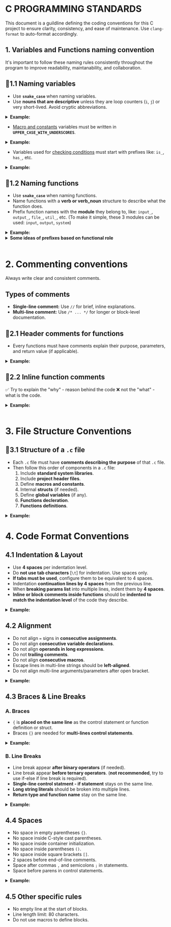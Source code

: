 # **C PROGRAMMING STANDARDS**  
This document is a guildline defining the coding conventions for this C project to ensure clarity, consistency, and ease of maintenance. Use `clang-format` to auto-format accordingly. 

## **1. Variables and Functions naming convention**
It's important to follow these naming rules consistently throughout the program to improve readability, maintanability, and collaboration.
## **🔹1.1 Naming variables**
-  Use **`snake_case`** when naming variables.  
- Use **nouns that are descriptive** unless they are loop counters (`i`, `j`) or very short-lived. Avoid cryptic abbreviations.
<details>
<summary><strong>Example:</strong></summary>

```c
✅
int total_score;    
float user_input;   
char file_path[256];    
❌
int tmp1;   //unclear meaning
float total_Page;   //wrong naming case
```
</details>

-  <u>Macro and constants</u> variables must be written in **`UPPER_CASE_WITH_UNDERSCORES`**. 
<details> 
<summary><strong>Example:</strong></summary>

```c
✅
#define MAX_TASK 1024
const float PI = 3.14159;
❌
#define max_TASK 1024
const float speed = 100;
```
</details>

-  Variables used for <u>checking conditions</u> must start with prefixes like: `is_`, `has_`, etc.  

<details>
<summary><strong>Example:</strong></summary>

```c
✅
int is_valid;
int has_done;
❌
int check;
int valid;
```
</details> 

## **🔹1.2 Naming functions**  
- Use **`snake_case`** when naming functions.  
- Name functions with a **verb or verb_noun** structure to describe what the function does.
- Prefix function names with the **module** they belong to, like: `input_`, `output_`, `file_`, `util_`, etc. (To make it simple, these 3 modules can be used: `input`, `output`, `system`)
<details>
<summary><strong>Example:</strong></summary>

```c
✅
int input_get_id();
void output_show_tasks();
void file_read_tasks();
char* util_trim_string();
❌
void handle(); //too generic
int do_sorting(); //unclear prefixes
```
</details> 

<details>
<summary><strong>Some ideas of prefixes based on functional role</strong></summary>  

| Role     | Prefix Example      | Example Function Name     |
| -------- | ------------------- | ------------------------- |
| Input    | `input_`, `read_`   | `input_get_value()`       |
| Output   | `output_`, `print_` | `output_display_result()` |
| Logic    | `calc_`, `process_` | `calc_average_score()`    |
| File I/O | `file_`, `save_`    | `file_write_data()`       |
| Utility  | `util_`, `helper_`  | `util_trim_string()`      |
</details>
<br>

# **2. Commenting conventions**
Always write clear and consistent comments.

## **Types of comments**
- **Single-line comment:** Use `//` for brief, inline explanations.  
- **Multi-line comment:** Use `/* ... */` for longer or block-level documentation.  

## **🔹2.1 Header comments for functions** 
- Every functions must have comments explain their purpose, parameters, and return value (if applicable).

<details>
<summary><strong>Example:</strong></summary>

```c
/**
* Printing out a character multiple times
*
* @param c      The printed character
* @param num    Number of times the character will be printed
* @return       None
*/
void output_printing_text(char c, int num)
```
</details> 

## **🔹2.2 Inline function comments**
✅ Try to explain the "why" - reason behind the code ❌ not the "what" - what is the code.  

<details>
<summary><strong>Example:</strong></summary>

```c
printf("\nPress ENTER to return to menu...");
✅// Wait for the User to press Enter before continuing
❌// Get newline character 
while (getchar() != '\n');
```
```c
//Check if the User using display mode by status or by ID
if (!display_mode) 
    printf("\n5. Switch to status view");
else 
    printf("\n5. Switch to ID view");
```
</details> 
<br>

# **3. File Structure Conventions**
## **🔹3.1 Structure of a `.c` file**
- Each `.c` file must have **comments describing the purpose** of that `.c` file.  
- Then follow this order of components in a `.c` file:  
    1. Include **standard system libraries**.
    2. Include **project header files**.
    3. Define **macros and constants**.
    4. Internal **structs** (if needed).
    5. Define **global variables** (if any).
    6. **Functions decleration**.
    7. **Functions definitions**.

<details>
<summary><strong>Example:</strong></summary>

```c
✅
// Standard and Project header files
#include <stdio.h>
#include "user.h"

#define MAX_LENGTH 128
const int driving_speed = 128;

// Struct definition
typedef struct {
    int task_id;
    char task_detail[64];
} Task;

// Static/global variables
static int list_length = 0;
int task_count = 0;

// Static/public function declarations
static int is_next_integer(const char* ptr);
void output_printing_text(char c, int num);

// Public function definition
void output_printing_text(char c, int num) {
	for (int i = 0; i < num; i++) printf("%c", c);
}

// Private function definition
static int is_next_integer(const char* ptr) {
    int temp;
    return sscanf(ptr, "%d", &temp) == 1;
}
```
</details> 

# **4. Code Format Conventions**
## **4.1 Indentation & Layout**
- Use **4 spaces** per indentation level.
- Do **not use tab characters** [`\t`] for indentation. Use spaces only.
- **If tabs must be used**, configure them to be equivalent to 4 spaces.
- Indentation **continuation lines by 4 spaces** from the previous line.
- When **breaking params list** into multiple lines, indent them by **4 spaces**.
- **Inline or block comments inside functions** should be **indented to match the indentation level** of the code they describe.

<details>
<summary><strong>Example:</strong></summary>

```c
/**
* An example function to describe the indentation & format rules
*
* @param first_param      
* @param second_param
* @param third_param    
* @return       0
*/
int very_long_function_name_with_many_parameters(
    // first param
    int first_param,
    float second_param,
    const char* third_param) 
{
    return 0;
}
```
</details> 

## **4.2 Alignment**
- Do not align `=` signs in **consecutive assignments**.
- Do not align **consecutive variable declarations**.
- Do not align **operands in long expressions**.
- Do not **trailing comments**.
- Do not align **consecutive macros**.
- Escape lines in multi-line strings should be **left-aligned**.
- Do not align multi-line arguments/parameters after open bracket.

<details>
<summary><strong>Example:</strong></summary>

No.1
```c
✅
int a = 1;
int second_variable = 10;
int serial_number = 5310;
❌
int a               = 1;
int second_variable = 10;
int serial_number   = 5310;
```
No.2
```c
✅
double threshold;
int count;
char third_variable;
❌
double threshold;
int    count;
char   third_variable;
```
No.3
```c 
✅
int final_value = first_value + second_value +
    third_value + fourth_value;
❌
int final_value = first_value + second_value +
                  third_value + fourth_value;
```
No.4
```c
✅
int width = 640; // screen width
int height = 480; // screen height
❌
int width  = 640;  // screen width
int height = 480;  // screen height
```
No.5
```c
✅
#define MAX_SIZE 1024
#define MIN_SIZE 128
#define DEBUG_MODE 1
❌
#define MAX_SIZE   1024
#define MIN_SIZE   128
#define DEBUG_MODE 1
```
No.6
```c
✅
const char* message = "This is a very long message \
that spans multiple lines.";
❌
const char* message = "This is a very long message \
                       that spans multiple lines.";
```
No.7
```c
✅
void a_random_function(int first_variable,
    int second_variable, 
    int third_variable);
❌
void a_random_function(int first_variable,
                       int second_variable,
                       int third_variable);
```
</details> 

## **4.3 Braces & Line Breaks**
### **A. Braces**
- `{` is **placed on the same line** as the control statement or function definition or struct.
- Braces `{}` are needed for **multi-lines control statements**.

<details>
<summary><strong>Example:</strong></summary>

No.1
```c
✅ 
if (is_valid) {
    singing_out_loud();
    dancing_in_the_dark();
}
❌
if (is_valid)
{
    do_something();
}
```
No.2
```c
✅ 
if (is_valid) { 
    do_something();
    return 1;    
} 
if (is_valid) return 1;
```
</details> 

### **B. Line Breaks**
- Line break appear **after binary operators** (if needed).
- Line break appear **before ternary operators**. (**not recommended**, try to use if-else if line break is required).
- **Single-line control statment - if statement** stays on the same line.
- **Long string literals** should be broken into multiple lines.
- **Return type and function name** stay on the same line.
<details>
<summary><strong>Example:</strong></summary>

No.1
```c
int long_name_variable = first_long_variable +
    second_long_variable +
    third_long_variable;
int result = a + b + c;  //short variable
```
No.2
```c
int value = condition
    ? 10
    : 20;
```
No.3
```c
✅ if (is_valid) return 0; 
❌ if (is_valid) 
        return 0; 
```
</details> 


## **4.4 Spaces**
- No space in empty parentheses `{}`.
- No space inside C-style cast parentheses.
- No space inside container initialization.
- No space inside parentheses `()`.
- No space inside square brackets `[]`.
- 2 spaces before end-of-line comments.
- Space after commas `,` and semicolons `;` in statements.
- Space before parens in control statements.

<details>
<summary><strong>Example:</strong></summary>

No.1
```c
✅ void reset() {}
❌ void reset( ) { }
```
No.2 
```c
✅ int value = (int)pi;
❌ int value = (int) pi;
```
No.3 
```c
✅ int arr[] = {1, 2, 3};
❌ int arr[] = { 1, 2, 3 };
```
No.4 
```c
✅ printf("Hello");
❌ printf( "Hello" );
```
No.5 
```c
✅ int a = nums[3];
❌ int a = nums[ 3 ];
```
No.6 
```c
✅ int score = 0;  // initialize to zero
❌ int score = 0; // initialize to zero
❌ int score = 0;   // initialize to zero
```
No.7 
```c
✅ 
for (int i = 0; i < n; i++) {
    // ...
}
void process(int id, float value, char option);
int values[] = {1, 2, 3, 4};
❌ 
for (int i = 0;i < n;i++) {
    // ...
}
void process(int id,float value,char option);
int values[] = {1,2,3,4};
```
No.8 
```c
✅
if (valid) {
    run();
    return 1;
}
❌
if(valid){
    run();
    return 1;
}
```
</details>

## **4.5 Other specific rules**
- No empty line at the start of blocks.
- Line length limit: 80 characters.
- Do not use macros to define blocks.
